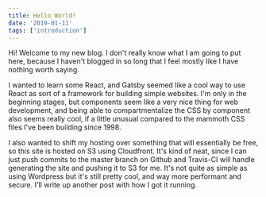 ```yaml
---
title: Hello World!
date: '2019-01-11'
tags: ['introduction']
---
```


Hi! Welcome to my new blog. I don't really know what I am going to put here, because I haven't blogged in so long that I feel mostly like I have nothing worth saying.

I wanted to learn some React, and Gatsby seemed like a cool way to use React as sort of a framework for building simple websites. I'm only in the beginning stages, but components seem like a very nice thing for web development, and being able to compartmentalize the CSS by component also seems really cool, if a little unusual compared to the mammoth CSS files I've been building since 1998.

I also wanted to shift my hosting over something that will essentially be free, so this site is hosted on S3 using Cloudfront. It's kind of neat, since I can just push commits to the master branch on Github and Travis-CI will handle generating the site and pushing it to S3 for me. It's not quite as simple as using Wordpress but it's still pretty cool, and way more performant and secure. I'll write up another post with how I got it running.
